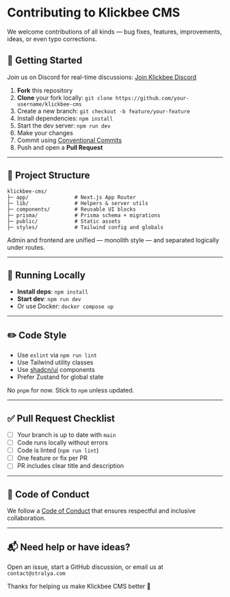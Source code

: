 # Contributing to Klickbee CMS

We welcome contributions of all kinds — bug fixes, features, improvements, ideas, or even typo corrections.

## 🚀 Getting Started

Join us on Discord for real-time discussions: [Join Klickbee Discord](https://discord.gg/keZVW6fE)

1. **Fork** this repository
2. **Clone** your fork locally: `git clone https://github.com/your-username/klickbee-cms`
3. Create a new branch: `git checkout -b feature/your-feature`
4. Install dependencies: `npm install`
5. Start the dev server: `npm run dev`
6. Make your changes
7. Commit using [Conventional Commits](https://www.conventionalcommits.org/)
8. Push and open a **Pull Request**

---

## 📁 Project Structure

```
klickbee-cms/
├─ app/               # Next.js App Router
├─ lib/               # Helpers & server utils
├─ components/        # Reusable UI blocks
├─ prisma/            # Prisma schema + migrations
├─ public/            # Static assets
├─ styles/            # Tailwind config and globals
```

Admin and frontend are unified — monolith style — and separated logically under routes.

---

## 🧪 Running Locally

- **Install deps**: `npm install`
- **Start dev**: `npm run dev`
- Or use Docker: `docker compose up`

---

## ✏️ Code Style

- Use `eslint` via `npm run lint`
- Use Tailwind utility classes
- Use [shadcn/ui](https://ui.shadcn.dev/) components
- Prefer Zustand for global state

No `pnpm` for now. Stick to `npm` unless updated.

---

## ✅ Pull Request Checklist

- [ ] Your branch is up to date with `main`
- [ ] Code runs locally without errors
- [ ] Code is linted (`npm run lint`)
- [ ] One feature or fix per PR
- [ ] PR includes clear title and description

---

## 🤝 Code of Conduct

We follow a [Code of Conduct](./CODE_OF_CONDUCT.md) that ensures respectful and inclusive collaboration.

---

## 📬 Need help or have ideas?

Open an issue, start a GitHub discussion, or email us at `contact@stralya.com`

Thanks for helping us make Klickbee CMS better 💜
